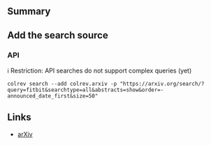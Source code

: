 ## Summary

## Add the search source

### API

ℹ️ Restriction: API searches do not support complex queries (yet)

```
colrev search --add colrev.arxiv -p "https://arxiv.org/search/?query=fitbit&searchtype=all&abstracts=show&order=-announced_date_first&size=50"
```

## Links

- [arXiv](https://arxiv.org/)
